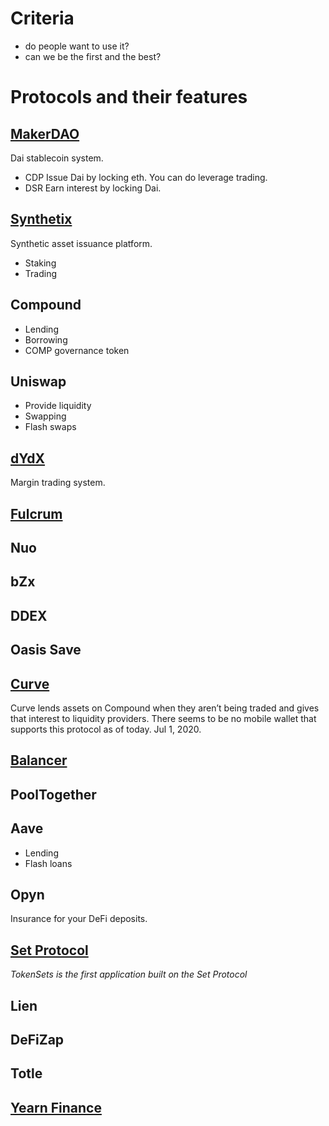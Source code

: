 # Criteria

- do people want to use it?
- can we be the first and the best?

# Protocols and their features

## [MakerDAO](https://makerdao.com/)

Dai stablecoin system.

- CDP
  Issue Dai by locking eth. You can do leverage trading.
- DSR
  Earn interest by locking Dai.

## [Synthetix](https://www.synthetix.io/)

Synthetic asset issuance platform.

- Staking
- Trading

## Compound

- Lending
- Borrowing
- COMP governance token

## Uniswap

- Provide liquidity
- Swapping
- Flash swaps

## [dYdX](https://dydx.exchange/)

Margin trading system.

## [Fulcrum](https://fulcrum.trade/)

## Nuo

## bZx

## DDEX

## Oasis Save

## [Curve](https://www.curve.fi/)

Curve lends assets on Compound when they aren’t being traded and gives that interest to liquidity providers.
There seems to be no mobile wallet that supports this protocol as of today. Jul 1, 2020.

## [Balancer](https://balancer.finance/)

## PoolTogether

## Aave

- Lending
- Flash loans

## Opyn

Insurance for your DeFi deposits.

## [Set Protocol](https://www.tokensets.com/)

_TokenSets is the first application built on the Set Protocol_

## Lien

## DeFiZap

## Totle

## [Yearn Finance](https://yearn.finance/)
